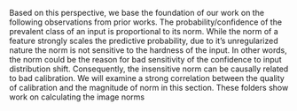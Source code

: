 Based on this perspective, we base the foundation of our work on the following observations from prior
works. The probability/confidence of the prevalent class of an input is proportional to
its norm. While the norm of a feature strongly scales the predictive probability, due to it’s
unregularized nature the norm is not sensitive to the hardness of the input. In other words, the
norm could be the reason for bad sensitivity of the confidence to input distribution shift. Consequently,
the insensitive norm can be causally related to bad calibration. We will examine a strong correlation
between the quality of calibration and the magnitude of norm in this section. These folders show work on calculating the image norms 
